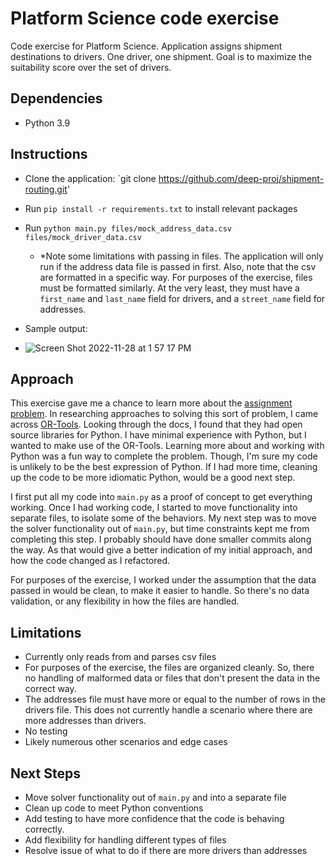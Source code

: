 # Platform Science code exercise
Code exercise for Platform Science. Application assigns shipment destinations to drivers. One driver, one shipment. Goal is to maximize the suitability score over the set of drivers.


## Dependencies
- Python 3.9

## Instructions
- Clone the application: `git clone https://github.com/deep-proj/shipment-routing.git'
- Run `pip install -r requirements.txt` to install relevant packages
- Run `python main.py files/mock_address_data.csv files/mock_driver_data.csv`
    - *Note some limitations with passing in files. The application will only run if the address data file is passed in first. Also, note that the csv are  formatted in a specific way. For purposes of the exercise, files must be formatted similarly. At the very least, they must have a `first_name` and `last_name` field for drivers, and a `street_name` field for addresses.
- Sample output:

- ![Screen Shot 2022-11-28 at 1 57 17 PM](https://user-images.githubusercontent.com/119356243/204389511-68a58b94-fe7d-4905-a388-27dd063df8d0.png)

## Approach
This exercise gave me a chance to learn more about the [assignment problem](https://en.wikipedia.org/wiki/Assignment_problem). In researching approaches to solving this sort of problem, I came across [OR-Tools](https://developers.google.com/optimization/introduction/overview). Looking through the docs, I found that they had open source libraries for Python. I have minimal experience with Python, but I wanted to make use of the OR-Tools. Learning more about and working with Python was a fun way to complete the problem. Though, I'm sure my code is unlikely to be the best expression of Python. If I had more time, cleaning up the code to be more idiomatic Python, would be a good next step. 

I first put all my code into `main.py` as a proof of concept to get everything working. Once I had working code, I started to move functionality into separate files, to isolate some of the behaviors. My next step was to move the solver functionality out of `main.py`, but time constraints kept me from completing this step. I probably should have done smaller commits along the way. As that would give a better indication of my initial approach, and how the code changed as I refactored.

For purposes of the exercise, I worked under the assumption that the data passed in would be clean, to make it easier to handle. So there's no data validation, or any flexibility in how the files are handled.

## Limitations
- Currently only reads from and parses csv files
- For purposes of the exercise, the files are organized cleanly. So, there no handling of malformed data or files that don't present the data in the correct way.
- The addresses file must have more or equal to the number of rows in the drivers file. This does not currently handle a scenario where there are more addresses than drivers.
- No testing
- Likely numerous other scenarios and edge cases

## Next Steps
- Move solver functionality out of `main.py` and into a separate file
- Clean up code to meet Python conventions
- Add testing to have more confidence that the code is behaving correctly.
- Add flexibility for handling different types of files
- Resolve issue of what to do if there are more drivers than addresses
